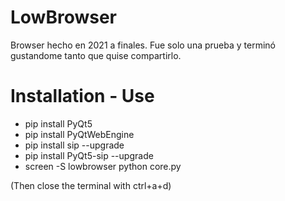 # LowBrowser
Browser hecho en 2021 a finales. Fue solo una prueba y terminó gustandome tanto que quise compartirlo.

# Installation - Use
- pip install PyQt5
- pip install PyQtWebEngine
- pip install sip --upgrade
- pip install PyQt5-sip --upgrade
- screen -S lowbrowser python core.py

(Then close the terminal with ctrl+a+d)
